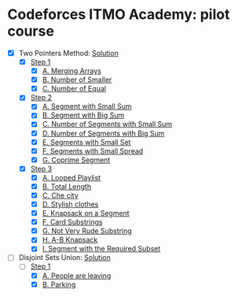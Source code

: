 # Codeforces ITMO Academy: pilot course

- [x] Two Pointers Method: [Solution](https://skqliao.github.io/2021/04/25/ITMO-Two-Pointers-Method/)
  - [x] [Step 1](https://codeforces.com/edu/course/2/lesson/9/1/practice)
    - [x] [A. Merging Arrays](https://codeforces.com/edu/course/2/lesson/9/1/practice/contest/307092/problem/A)
    - [x] [B. Number of Smaller](https://codeforces.com/edu/course/2/lesson/9/1/practice/contest/307092/problem/B)
    - [x] [C. Number of Equal](https://codeforces.com/edu/course/2/lesson/9/1/practice/contest/307092/problem/C)
  - [x] [Step 2](https://codeforces.com/edu/course/2/lesson/9/2/practice)
    - [x] [A. Segment with Small Sum](https://codeforces.com/edu/course/2/lesson/9/2/practice/contest/307093/problem/A)
    - [x] [B. Segment with Big Sum](https://codeforces.com/edu/course/2/lesson/9/2/practice/contest/307093/problem/B)
    - [x] [C. Number of Segments with Small Sum](https://codeforces.com/edu/course/2/lesson/9/2/practice/contest/307093/problem/C)
    - [x] [D. Number of Segments with Big Sum](https://codeforces.com/edu/course/2/lesson/9/2/practice/contest/307093/problem/D)
    - [x] [E. Segments with Small Set](https://codeforces.com/edu/course/2/lesson/9/2/practice/contest/307093/problem/E)
    - [x] [F. Segments with Small Spread](https://codeforces.com/edu/course/2/lesson/9/2/practice/contest/307093/problem/F)
    - [x] [G. Coprime Segment](https://codeforces.com/edu/course/2/lesson/9/2/practice/contest/307093/problem/G)
  - [x] [Step 3](https://codeforces.com/edu/course/2/lesson/9/3/practice)
    - [x] [A. Looped Playlist](https://codeforces.com/edu/course/2/lesson/9/3/practice/contest/307094/problem/A)
    - [x] [B. Total Length](https://codeforces.com/edu/course/2/lesson/9/3/practice/contest/307094/problem/B)
    - [x] [C. Che city](https://codeforces.com/edu/course/2/lesson/9/3/practice/contest/307094/problem/C)
    - [x] [D. Stylish clothes](https://codeforces.com/edu/course/2/lesson/9/3/practice/contest/307094/problem/D)
    - [x] [E. Knapsack on a Segment](https://codeforces.com/edu/course/2/lesson/9/3/practice/contest/307094/problem/E)
    - [x] [F. Card Substrings](https://codeforces.com/edu/course/2/lesson/9/3/practice/contest/307094/problem/F)
    - [x] [G. Not Very Rude Substring](https://codeforces.com/edu/course/2/lesson/9/3/practice/contest/307094/problem/G)
    - [x] [H. A-B Knapsack](https://codeforces.com/edu/course/2/lesson/9/3/practice/contest/307094/problem/H)
    - [x] [I. Segment with the Required Subset](https://codeforces.com/edu/course/2/lesson/9/3/practice/contest/307094/problem/I)
- [ ] Disjoint Sets Union: [Solution](https://skqliao.github.io/2021/05/01/ITMO-Disjoint-Sets-Union/)
  - [ ] [Step 1](https://codeforces.com/edu/course/2/lesson/7/2/practice)
    - [x] [A. People are leaving](https://codeforces.com/edu/course/2/lesson/7/2/practice/contest/289391/problem/A)
    - [x] [B. Parking](https://codeforces.com/edu/course/2/lesson/7/2/practice/contest/289391/problem/B)